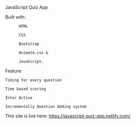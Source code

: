 JavaScript Quiz App

Built with:

          HTML

          CSS

          Bootstrap

          Animate.css &

          JavaScript.

Feature:

    Timing for every question

    Time based scoring

    Inter Active

    Incrementally Question Adding system

This site is live here: https://javascript-quiz-app.netlify.com/
